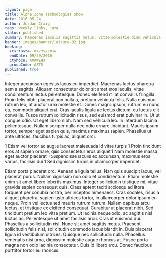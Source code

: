 ```yaml
---
layout: page
title: Alpha Zone Technologies Show
date: 2016-05-24
author: Jordan Craig
tags: weekly links, java
status: published
summary: Maecenas iaculis sagittis metus, vitae molestie diam vehicula.
banner: images/banner/leisure-02.jpg
booking:
  startDate: 09/25/2016
  endDate: 09/29/2016
  ctyhocn: AMAWEHX
  groupCode: AZTS
published: true
---
```

Integer accumsan egestas lacus eu imperdiet. Maecenas luctus pharetra sem a sagittis. Aliquam consectetur dolor sit amet eros iaculis, vitae condimentum lectus pellentesque. Donec eleifend mi at convallis fringilla. Proin felis nibh, placerat non nulla a, pretium vehicula felis. Nulla euismod rutrum leo, at auctor urna molestie et. Donec magna ipsum, rutrum eu nunc eu, commodo aliquet erat. Cras iaculis ligula ac lectus dictum, eu luctus elit convallis. Fusce rutrum sollicitudin risus, sed euismod erat pulvinar in. Ut ut congue odio. Ut eget libero nibh. Nam sed vehicula leo. In interdum lacinia pellentesque. Nullam semper nulla nec odio ornare tincidunt. Mauris ipsum tortor, semper eget sapien quis, maximus maximus sapien. Phasellus ut ante ultrices, faucibus turpis ac, aliquet orci.

1 Etiam vel tortor ac augue laoreet malesuada id vitae turpis
1 Proin tincidunt eros at sapien ornare, quis consectetur eros aliquet
1 Nam molestie massa eget auctor placerat
1 Suspendisse iaculis ex accumsan, maximus eros varius, facilisis dui
1 Sed dignissim turpis in ullamcorper imperdiet.

Etiam porta placerat orci. Aenean a ligula tellus. Nam quis suscipit lacus, vel placerat purus. Nullam dignissim non odio et condimentum. Etiam molestie enim sit amet libero lobortis maximus. Integer sollicitudin tristique mi, vitae gravida sapien consequat quis. Class aptent taciti sociosqu ad litora torquent per conubia nostra, per inceptos himenaeos. Cras sodales, risus a aliquet pharetra, sapien justo ultrices tortor, in ullamcorper dolor ipsum eu neque. Proin vel lectus sed mauris rutrum rutrum. Nullam dapibus arcu lectus, et tristique ex eleifend consequat.
Curabitur ut placerat nibh. Sed tincidunt pretium leo vitae pretium. Ut lacinia neque odio, ac sagittis nisl luctus ac. Pellentesque sit amet facilisis arcu. Cras ut euismod dui. Phasellus a sollicitudin nisl. Nunc sit amet sagittis metus. Praesent sollicitudin felis nisl, sollicitudin commodo lacus blandit in. Duis placerat ligula id vestibulum ultrices. Quisque nec sollicitudin nulla. Phasellus venenatis nisi urna, dignissim molestie augue rhoncus at. Fusce porta magna non odio lacinia consectetur. Duis id libero arcu. Donec faucibus porttitor tortor eu rhoncus.
